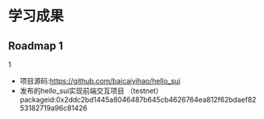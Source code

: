 # 学习成果

## Roadmap 1
1  
- 项目源码:https://github.com/baicaiyihao/hello_sui
- 发布的hello_sui实现前端交互项目
（testnet）packageid:0x2ddc2bd1445a8046487b645cb4626764ea812f62bdaef8253182719a96c81426